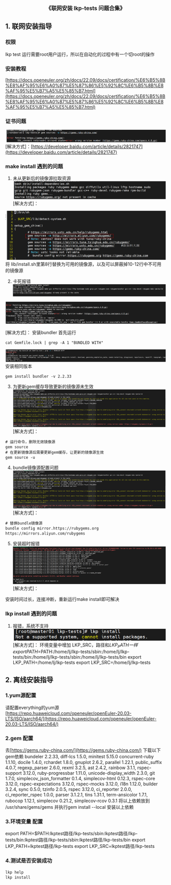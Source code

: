 <center><big><b>《联网安装 lkp-tests 问题合集》</b></big></center>

## 1. 联网安装指导
### 权限
lkp test 运行需要root用户运行，所以在自动化的过程中有一个切root的操作

### 安装教程
[https://docs.openeuler.org/zh/docs/22.09/docs/certification/%E6%B5%8B%E8%AF%95%E6%A0%87%E5%87%86%E5%92%8C%E6%B5%8B%E8%AF%95%E5%B7%A5%E5%85%B7.html](https://docs.openeuler.org/zh/docs/22.09/docs/certification/%E6%B5%8B%E8%AF%95%E6%A0%87%E5%87%86%E5%92%8C%E6%B5%8B%E8%AF%95%E5%B7%A5%E5%85%B7.html)

### 证书问题
![](./images/1.png)
[解决方式]：[https://developer.baidu.com/article/details/2821747](https://developer.baidu.com/article/details/2821747)

[配套镜像源]:  (http://mirrors.aliyun.com/rubygems/)


### make install 遇到的问题
1. 未从更新后的镜像源拉取资源
![](./images/2.png)
[解决方式]：

![](./images/3.png)
将 lib/install.sh里第8行替换为可用的镜像源，以及可以屏蔽掉10-12行中不可用的镜像源


2. 卡死报错
![](./images/4.png)


![](./images/5.png)

[解决方式]：
安装bundler
首先运行

```shell
cat Gemfile.lock | grep -A 1 "BUNDLED WITH"
```
![](./images/6.png)
安装相同版本

```shell
gem install bundler -v 2.2.33
```

3. 为更新gem缓存导致更新的镜像源未生效
![](./images/7.png)
[解决方式]：

```shell
# 运行命令，删除无效镜像源
gem source
# 在更新镜像源后需要更新gem缓存，让更新的镜像源生效
gem source -u
```
4. bundle镜像源配置问题
![](./images/8.png)
[解决方式]：

```shell
# 替换bundle镜像源
bundle config mirror.https://rubygems.org https://mirrors.aliyun.com/rubygems
```
5. 安装超时报错
![](./images/9.png)
[解决方式]：

安装时间过长，连接冲断，重新运行make install即可解决

### lkp install 遇到的问题
1. 报错，系统不支持
![](./images/10.PNG)
[解决方式]：
环境变量中增加 LKP_SRC，路径和$LKP_PATH 一样
export PATH=$PATH:/home/lj/lkp-tests/sbin:/home/lj/lkp-tests/bin:/home/lj/lkp-tests/sbin:/home/lj/lkp-tests/bin
export LKP_PATH=/home/lj/lkp-tests
export LKP_SRC=/home/lj/lkp-tests

## 2. 离线安装指导

### 1.yum源配置
请配置everything的yum源
[https://repo.huaweicloud.com/openeuler/openEuler-20.03-LTS/ISO/aarch64/](https://repo.huaweicloud.com/openeuler/openEuler-20.03-LTS/ISO/aarch64/)


### 2.gem 配置
去[https://gems.ruby-china.com/](https://gems.ruby-china.com/) 下载以下gem依赖
bundeler 2.2.33, diff-lcs 1.5.0, minitest 5.15.0 concurrent-ruby 1.1.10, docile 1.4.0, rchardet 1.8.0,
gnuplot 2.6.2, parallel 1.22.1, public_suffix 4.0.7, regexp_parser 2.6.0, rexml 3.2.5, ast 2.4.2,
rainbow 3.1.1, rspec-support 3.12.0, ruby-progressbar 1.11.0, unicode-display_width 2.3.0,
git 1.7.0, simplecov_json_formatter 0.1.4, simplecov-html 0.12.3, rspec-core 3.12.0, rspec-expectations 3.12.0,
rspec-mocks 3.12.0, i18n 1.12.0, builder 3.2.4, sync 0.5.0, tzinfo 2.0.5, rspec 3.12.0, ci_reporter 2.0.0, 
ci_reporter_rspec 1.0.0, parser 3.1.2.1, tins 1.31.1, term-ansicolor 1.7.1, rubocop 1.12.1, simplecov 0.21.2,
simplecov-rcov 0.3.1
将以上依赖放到 /usr/share/gems/gems
并执行gem install --local 安装以上依赖


### 3.环境变量 配置
export PATH=$PATH:lkptest路径/lkp-tests/sbin:lkptest路径/lkp-tests/bin:lkptest路径/lkp-tests/sbin:lkptest路径/lkp-tests/bin
export LKP_PATH=lkptest路径/lkp-tests
export LKP_SRC=lkptest路径/lkp-tests


### 4.测试是否安装成功
```shell
lkp help
lkp install

```
